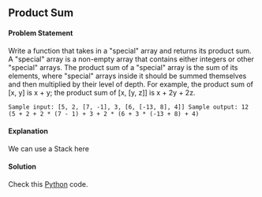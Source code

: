 ## Product Sum

#### Problem Statement


Write a function that takes in a "special" array and returns its product sum. A "special" array is
a non-empty array that contains either integers or other "special" arrays. The product sum of a
"special" array is the sum of its elements, where "special" arrays inside it should be summed
themselves and then multiplied by their level of depth. For example, the product sum of [x, y] is
x + y; the product sum of [x, [y, z]] is x + 2y + 2z.


`Sample input: [5, 2, [7, -1], 3, [6, [-13, 8], 4]]
Sample output: 12 (5 + 2 + 2 * (7 - 1) + 3 + 2 * (6 + 3 * (-13 + 8) + 4)
`



#### Explanation

We can use a Stack here


#### Solution

Check this [Python](../solution/Product_Sum.py) code.

